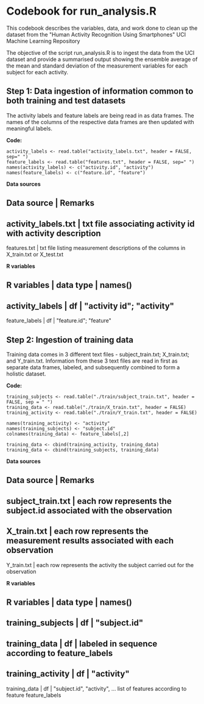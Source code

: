 # Codebook for run_analysis.R

This codebook describes the variables, data, and work done to clean up the
dataset from the "Human Activity Recognition Using Smartphones" UCI Machine
Learning Repository

The objective of the script run_analysis.R is to ingest the data from the
UCI dataset and provide a summarised output showing the ensemble average
of the mean and standard deviation of the measurement variables for each
subject for each activity.

## Step 1: Data ingestion of information common to both training and test datasets

The activity labels and feature labels are being read in as data frames.
The names of the columns of the respective data frames are then updated with
meaningful labels.

**Code:**
```
activity_labels <- read.table("activity_labels.txt", header = FALSE, sep=" ")
feature_labels <- read.table("features.txt", header = FALSE, sep=" ")
names(activity_labels) <- c("activity.id", "activity")
names(feature_labels) <- c("feature.id", "feature")
```

**Data sources**

Data source           | Remarks
---
activity_labels.txt   | txt file associating activity id with activity description
---
features.txt          | txt file listing measurement descriptions of the columns in X_train.txt or X_test.txt

**R variables**

R variables           | data type   | names()
---
activity_labels       | df          | "activity id"; "activity"
---
feature_labels        | df          | "feature.id"; "feature"

## Step 2: Ingestion of training data

Training data comes in 3 different text files - subject_train.txt;
X_train.txt; and Y_train.txt. Information from these 3 text files are read in
first as separate data frames, labeled, and subsequently combined to form a
holistic dataset.

**Code:**
```
training_subjects <- read.table("./train/subject_train.txt", header = FALSE, sep = " ")
training_data <- read.table("./train/X_train.txt", header = FALSE)
training_activity <- read.table("./train/Y_train.txt", header = FALSE)

names(training_activity) <- "activity"                  
names(training_subjects) <- "subject.id"                
colnames(training_data) <- feature_labels[,2]

training_data <- cbind(training_activity, training_data)
training_data <- cbind(training_subjects, training_data)           
```

**Data sources**

Data source           | Remarks
---
subject_train.txt     | each row represents the subject.id associated with the observation
---
X_train.txt           | each row represents the measurement results associated with each observation
---
Y_train.txt           | each row represents the activity the subject carried out for the observation


**R variables**

R variables           | data type   | names()
---
training_subjects     | df          | "subject.id"
---
training_data         | df          | labeled in sequence according to feature_labels
---
training_activity     | df          | "activity"
---
training_data         | df          | "subject.id", "activity", ... list of features according to feature feature_labels

